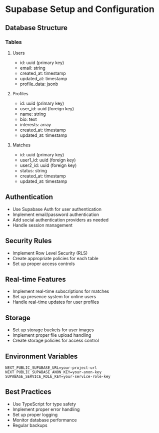 # Supabase Setup and Configuration

## Database Structure
### Tables
1. Users
   - id: uuid (primary key)
   - email: string
   - created_at: timestamp
   - updated_at: timestamp
   - profile_data: jsonb

2. Profiles
   - id: uuid (primary key)
   - user_id: uuid (foreign key)
   - name: string
   - bio: text
   - interests: array
   - created_at: timestamp
   - updated_at: timestamp

3. Matches
   - id: uuid (primary key)
   - user1_id: uuid (foreign key)
   - user2_id: uuid (foreign key)
   - status: string
   - created_at: timestamp
   - updated_at: timestamp

## Authentication
- Use Supabase Auth for user authentication
- Implement email/password authentication
- Add social authentication providers as needed
- Handle session management

## Security Rules
- Implement Row Level Security (RLS)
- Create appropriate policies for each table
- Set up proper access controls

## Real-time Features
- Implement real-time subscriptions for matches
- Set up presence system for online users
- Handle real-time updates for user profiles

## Storage
- Set up storage buckets for user images
- Implement proper file upload handling
- Create storage policies for access control

## Environment Variables
```env
NEXT_PUBLIC_SUPABASE_URL=your-project-url
NEXT_PUBLIC_SUPABASE_ANON_KEY=your-anon-key
SUPABASE_SERVICE_ROLE_KEY=your-service-role-key
```

## Best Practices
- Use TypeScript for type safety
- Implement proper error handling
- Set up proper logging
- Monitor database performance
- Regular backups 